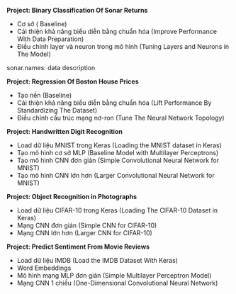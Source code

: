 **Project: Binary Classification Of Sonar Returns**
- Cơ sở ( Baseline)
- Cải thiện khả năng biểu diễn bằng chuẩn hóa (Improve Performance With Data Preparation)
- Điều chỉnh layer và neuron trong mô hình (Tuning Layers and Neurons in The Model)

sonar.names: data description

**Project: Regression Of Boston House Prices**
- Tạo nền (Baseline)
- Cải thiện khả năng biểu diễn bằng chuẩn hóa (Lift Performance By Standardizing The Dataset)
- Điều chỉnh cấu trúc mạng nơ-ron (Tune The Neural Network Topology)

**Project: Handwritten Digit Recognition**
- Load dữ liệu MNIST trong Keras (Loading the MNIST dataset in Keras)
- Tạo mô hình cơ sở MLP (Baseline Model with Multilayer Perceptrons)
- Tạo mô hình CNN đơn giản (Simple Convolutional Neural Network for MNIST)
- Tạo mô hình CNN lớn hơn (Larger Convolutional Neural Network for MNIST)

**Project: Object Recognition in Photographs**
- Load dữ liệu CIFAR-10 trong Keras (Loading The CIFAR-10 Dataset in Keras)
- Mạng CNN đơn giản (Simple CNN for CIFAR-10)
- Mạng CNN lớn hơn (Larger CNN for CIFAR-10)

**Project: Predict Sentiment From Movie Reviews**
- Load dữ liệu IMDB (Load the IMDB Dataset With Keras)
- Word Embeddings
- Mô hình mạng MLP đơn giản (Simple Multilayer Perceptron Model)
- Mạng CNN 1 chiều (One-Dimensional Convolutional Neural Network)

